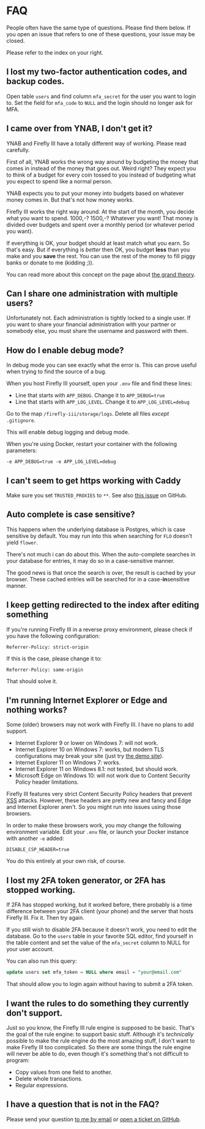 # FAQ

People often have the same type of questions. Please find them below. If you open an issue that refers to one of these questions, your issue may be closed.

Please refer to the index on your right.

## I lost my two-factor authentication codes, and backup codes.

Open table `users` and find column `mfa_secret` for the user you want to login to. Set the field for `mfa_code` to `NULL` and the login should no longer ask for MFA.

## I came over from YNAB, I don't get it?

YNAB and Firefly III have a totally different way of working. Please read carefully.

First of all, YNAB works the wrong way around by budgeting the money that comes in instead of the money that goes out. Weird right? They expect you to think of a budget for every coin tossed to you instead of budgeting what you expect to spend like a normal person.

YNAB expects you to put your money into budgets based on whatever money comes in. But that's not how money works.

Firefly III works the right way around. At the start of the month, you decide what you want to spend. 1000,-? 1500,-? Whatever you want! That money is divided over budgets and spent over a monthly period (or whatever period you want).

If everything is OK, your budget should at least match what you earn. So that's easy. But if everything is *better* then OK, you budget **less** than you make and you **save** the rest. You can use the rest of the money to fill piggy banks or donate to me (kidding ;)).

You can read more about this concept on the page about [the grand theory](https://docs.firefly-iii.org/about-firefly-iii/grand-theory). 

## Can I share one administration with multiple users?

Unfortunately not. Each administration is tightly locked to a single user. If you want to share your financial administration with your partner or somebody else, you must share the username and password with them.

## How do I enable debug mode?

In debug mode you can see exactly what the error is. This can prove useful when trying to find the source of a bug.

When you host Firefly III yourself, open your `.env` file and find these lines:

* Line that starts with `APP_DEBUG`. Change it to `APP_DEBUG=true`
* Line that starts with `APP_LOG_LEVEL`. Change it to `APP_LOG_LEVEL=debug`

Go to the map `/firefly-iii/storage/logs`. Delete all files _except_ `.gitignore`.

This will enable debug logging and debug mode.

When you're using Docker, restart your container with the following parameters:

```
-e APP_DEBUG=true -e APP_LOG_LEVEL=debug
```

## I can't seem to get https working with Caddy

Make sure you set `TRUSTED_PROXIES` to `**`. See also [this issue](https://github.com/firefly-iii/firefly-iii/issues/1632) on GitHub.

## Auto complete is case sensitive?

This happens when the underlying database is Postgres, which is case sensitive by default. You may run into this when searching for `FLO` doesn't yield `flower`.

There's not much i can do about this. When the auto-complete searches in your database for entries, it may do so in a case-sensitive manner.

The good news is that once the search is over, the result is cached by your browser. These cached entries will be searched for in a case-**in**sensitive manner. 

## I keep getting redirected to the index after editing something

If you're running Firefly III in a reverse proxy environment, please check if you have the following configuration:

```
Referrer-Policy: strict-origin 
```

If this is the case, please change it to:

```   
Referrer-Policy: same-origin
```

That should solve it.

## I'm running Internet Explorer or Edge and nothing works?

Some (older) browsers may not work with Firefly III. I have no plans to add support.

* Internet Explorer 9 or lower on Windows 7: will not work.
* Internet Explorer 10 on Windows 7: works, but modern TLS configurations may break your site (just try [the demo site](https://demo.firefly-iii.org/)).
* Internet Explorer 11 on Windows 7: works.
* Internet Explorer 11 on Windows 8.1: not tested, but should work.
* Microsoft Edge on Windows 10: will not work due to Content Security Policy header limitations.

Firefly III features very strict Content Security Policy headers that prevent [XSS](https://en.wikipedia.org/wiki/Cross-site_scripting) attacks. However, these headers are pretty new and fancy and Edge and Internet Explorer aren't. So you might run into issues using those browsers. 

In order to make these browsers work, you *may* change the following environment variable. Edit your `.env` file, or launch your Docker instance with another `-e` added:

`DISABLE_CSP_HEADER=true`

You do this entirely at your own risk, of course.

## I lost my 2FA token generator, or 2FA has stopped working.

If 2FA has stopped working, but it worked before, there probably is a time difference between your 2FA client (your phone) and the server that hosts Firefly III. Fix it. Then try again.

If you still wish to disable 2FA because it doesn't work, you need to edit the database. Go to the `users` table in your favorite SQL editor, find yourself in the table content and set the value of the `mfa_secret` column to NULL for your user account.

You can also run this query:

```sql
update users set mfa_token = NULL where email = "your@email.com"
``` 

That should allow you to login again without having to submit a 2FA token.


## I want the rules to do something they currently don't support.

Just so you know, the Firefly III rule engine is supposed to be basic. That's the goal of the rule engine: to support basic stuff. Although it's *technically* possible to make the rule engine do the most amazing stuff, I don't want to make Firefly III too complicated. So there are some things the rule engine will never be able to do, even though it's something that's not difficult to program:

* Copy values from one field to another.
* Delete whole transactions.
* Regular expressions.

## I have a question that is not in the FAQ?

Please send your question [to me by email](mailto:james@firefly-iii.org) or [open a ticket on GitHub](https://github.com/firefly-iii/firefly-iii/issues).
